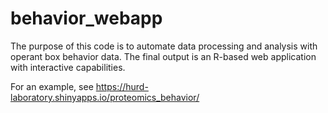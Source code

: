 # behavior_webapp
The purpose of this code is to automate data processing and analysis with operant box behavior data. The final output is an R-based web application with interactive capabilities. 

For an example, see https://hurd-laboratory.shinyapps.io/proteomics_behavior/
